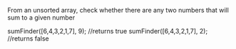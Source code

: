 From an unsorted array, check whether there are any two numbers that will sum to a given number

sumFinder([6,4,3,2,1,7], 9); //returns true
sumFinder([6,4,3,2,1,7], 2); //returns false
